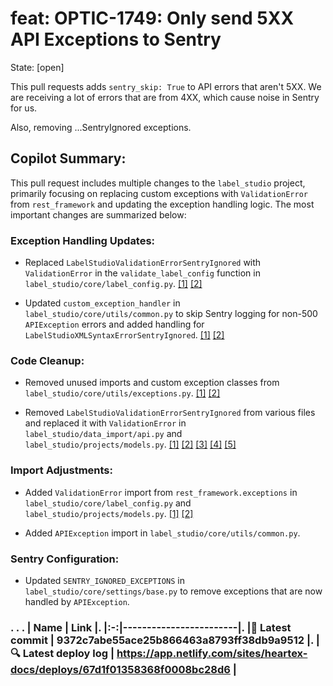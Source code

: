 # feat: OPTIC-1749: Only send 5XX API Exceptions to Sentry 
State: [open]
<!--



This description MUST be filled out for a PR to receive a review. Its primary purposes are:



 - to enable your reviewer to review your code easily, and

 - to convince your reviewer that your code works as intended.



Some pointers to think about when filling out your PR description:

 - Reason for change: Description of problem and solution

 - Screenshots: All visible changes should include screenshots.

 - Rollout strategy: How will this code be rolled out? Feature flags / env var / other

 - Testing: Description of how this is being verified

 - Risks: Are there any known risks associated with this change, eg to security or performance?

 - Reviewer notes: Any info to help reviewers approve the PR

 - General notes: Any info to help onlookers understand the code, or callouts to significant portions.



You may use AI tools such as Copilot Actions to assist with writing your PR description (see https://docs.github.com/en/copilot/using-github-copilot/using-github-copilot-for-pull-requests/creating-a-pull-request-summary-with-github-copilot); however, an AI summary isn't enough by itself. You'll need to provide your reviewer with strong evidence that your code works as intended, which requires actually running the code and showing that it works.



-->



This pull requests adds `sentry_skip: True` to API errors that aren't 5XX. We are receiving a lot of errors that are from 4XX, which cause noise in Sentry for us.

Also, removing ...SentryIgnored exceptions.





## Copilot Summary:



This pull request includes multiple changes to the `label_studio` project, primarily focusing on replacing custom exceptions with `ValidationError` from `rest_framework` and updating the exception handling logic. The most important changes are summarized below:



### Exception Handling Updates:



* Replaced `LabelStudioValidationErrorSentryIgnored` with `ValidationError` in the `validate_label_config` function in `label_studio/core/label_config.py`. [[1]](diffhunk://#diff-18a1b8d149cd666039b50f1d108eb67394d16cb88164d908b198fabdf4571034L113-R111) [[2]](diffhunk://#diff-18a1b8d149cd666039b50f1d108eb67394d16cb88164d908b198fabdf4571034L122-R133)

* Updated `custom_exception_handler` in `label_studio/core/utils/common.py` to skip Sentry logging for non-500 `APIException` errors and added handling for `LabelStudioXMLSyntaxErrorSentryIgnored`. [[1]](diffhunk://#diff-0cd678e6cc83f541b3bfc4b09fcfad8c76ee49d47af7c7e41127240bee7b1130L92-R102) [[2]](diffhunk://#diff-0cd678e6cc83f541b3bfc4b09fcfad8c76ee49d47af7c7e41127240bee7b1130R147-R149)



### Code Cleanup:



* Removed unused imports and custom exception classes from `label_studio/core/utils/exceptions.py`. [[1]](diffhunk://#diff-bf1fc4b8b301381ea19a63f97e1fe342090904d68c00fd629e13aca4bdc0fc79L4-R4) [[2]](diffhunk://#diff-bf1fc4b8b301381ea19a63f97e1fe342090904d68c00fd629e13aca4bdc0fc79L30-L45)

* Removed `LabelStudioValidationErrorSentryIgnored` from various files and replaced it with `ValidationError` in `label_studio/data_import/api.py` and `label_studio/projects/models.py`. [[1]](diffhunk://#diff-0d189d758de143ca7197ad41a825d2285df6df57e018672bfe1451dc2785dd3bL416-R415) [[2]](diffhunk://#diff-6ff9748c9ae68f8cccd65f4ee20df06ed0a8b9c32b58da39db3001a7178b1dabL549-R549) [[3]](diffhunk://#diff-6ff9748c9ae68f8cccd65f4ee20df06ed0a8b9c32b58da39db3001a7178b1dabL588-R588) [[4]](diffhunk://#diff-6ff9748c9ae68f8cccd65f4ee20df06ed0a8b9c32b58da39db3001a7178b1dabL614-R614) [[5]](diffhunk://#diff-6ff9748c9ae68f8cccd65f4ee20df06ed0a8b9c32b58da39db3001a7178b1dabL654-R654)



### Import Adjustments:



* Added `ValidationError` import from `rest_framework.exceptions` in `label_studio/core/label_config.py` and `label_studio/projects/models.py`. [[1]](diffhunk://#diff-18a1b8d149cd666039b50f1d108eb67394d16cb88164d908b198fabdf4571034R17-L20) [[2]](diffhunk://#diff-6ff9748c9ae68f8cccd65f4ee20df06ed0a8b9c32b58da39db3001a7178b1dabR48)

* Added `APIException` import in `label_studio/core/utils/common.py`.



### Sentry Configuration:



* Updated `SENTRY_IGNORED_EXCEPTIONS` in `label_studio/core/settings/base.py` to remove exceptions that are now handled by `APIException`.

### . . . |  Name | Link |. |:-:|------------------------|. |<span aria-hidden="true">🔨</span> Latest commit | 9372c7abe55ace25b866463a8793ff38db9a9512 |. |<span aria-hidden="true">🔍</span> Latest deploy log | https://app.netlify.com/sites/heartex-docs/deploys/67d1f01358368f0008bc28d6 |
